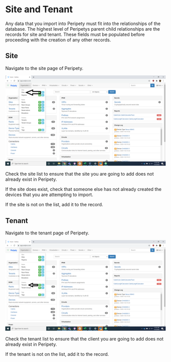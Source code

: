 # Site and Tenant

Any data that you import into Peripety must fit into the relationships of the database. The highest level of Peripetys parent child relationships are the records for site and tenant. These fields must be populated before proceeding with the creation of any other records.

## Site

Navigate to the site page of Peripety.

![Site List](../img/import/site_list.png)

Check the site list to ensure that the site you are going to add does not already exist in Peripety.

If the site does exist, check that someone else has not already created the devices that you are attempting to import.

If the site is not on the list, add it to the record.

## Tenant

Navigate to the tenant page of Peripety.

![Tenant List](../img/import/tenant_list.png)

Check the tenant list to ensure that the client you are going to add does not already exist in Peripety.

If the tenant is not on the list, add it to the record.
